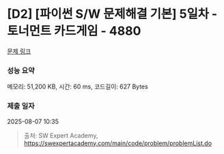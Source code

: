 # [D2] [파이썬 S/W 문제해결 기본] 5일차 - 토너먼트 카드게임 - 4880 

[문제 링크](https://swexpertacademy.com/main/code/problem/problemDetail.do?contestProbId=AWTQgnH6Qq4DFAVT) 

### 성능 요약

메모리: 51,200 KB, 시간: 60 ms, 코드길이: 627 Bytes

### 제출 일자

2025-08-07 10:35



> 출처: SW Expert Academy, https://swexpertacademy.com/main/code/problem/problemList.do